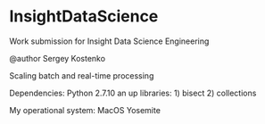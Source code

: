 # InsightDataScience
Work submission for Insight Data Science Engineering

@author Sergey Kostenko

Scaling batch and real-time processing

Dependencies:
Python 2.7.10 an up
	libraries:
		1) bisect
		2) collections

My operational system:
	MacOS Yosemite
